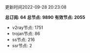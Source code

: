 更新时间2022-09-28 20:23:08

**总订阅: 64**
**总节点: 9890**
**有效节点: 2055**
- v2ray节点: 1751
- trojan节点: 86
- ss节点: 216
- ssr节点: 2
